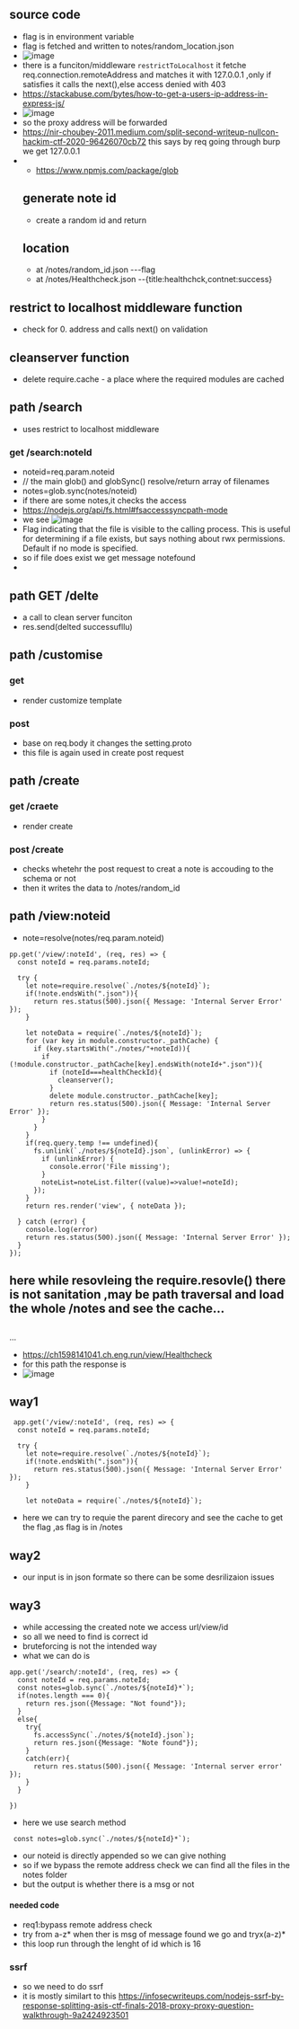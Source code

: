 ## source code
- flag is in environment variable
- flag is fetched and written to notes/random_location.json
- ![image](https://github.com/m0wn1ka/ctf_writeups/assets/127676379/752388bf-6570-4fdc-bfda-4955efd0efd0)
- there is a funciton/middleware `restrictToLocalhost` it fetche req.connection.remoteAddress and matches it with 127.0.0.1 ,only if
   satisfies it calls the next(),else access denied with 403
- https://stackabuse.com/bytes/how-to-get-a-users-ip-address-in-express-js/
- ![image](https://github.com/m0wn1ka/ctf_writeups/assets/127676379/bb052d25-a64c-4b6b-8b14-b6162ea8cbd6)
- so the proxy address will be forwarded
- https://nir-choubey-2011.medium.com/split-second-writeup-nullcon-hackim-ctf-2020-96426070cb72 this says by req going through burp we get 127.0.0.1
- - https://www.npmjs.com/package/glob
  ## generate note id
  - create a random id and return
  ## location
  - at /notes/random_id.json ---flag
  - at /notes/Healthcheck.json --{title:healthchck,contnet:success}

## restrict to localhost middleware function
- check for 0. address and calls next() on validation
## cleanserver function
- delete require.cache - a place where the required modules are cached
## path /search
- uses restrict to localhost middleware
### get /search:noteId
- noteid=req.param.noteid
- // the main glob() and globSync() resolve/return array of filenames
- notes=glob.sync(notes/noteid)
- if there are some notes,it checks the access
- https://nodejs.org/api/fs.html#fsaccesssyncpath-mode
- we see ![image](https://github.com/m0wn1ka/ctf_writeups/assets/127676379/ece179c4-b2c9-40ef-a0ad-39c3d43081e3)
- Flag indicating that the file is visible to the calling process. This is useful for determining if a file exists,
  but says nothing about rwx permissions. Default if no mode is specified.
- so if file does exist we get message notefound
- 
## path GET /delte
- a call to clean server funciton
- res.send(delted successufllu)

## path /customise
### get
- render customize template
### post
- base on req.body it changes the setting.proto
- this file is again used in create post request
## path /create
### get /craete
- render create
### post /create
- checks whetehr the post request to creat a note is accouding to the schema or not
- then it writes the data to /notes/random_id
## path /view:noteid
- note=resolve(notes/req.param.noteid)
```
pp.get('/view/:noteId', (req, res) => {
  const noteId = req.params.noteId;

  try {
    let note=require.resolve(`./notes/${noteId}`);
    if(!note.endsWith(".json")){
      return res.status(500).json({ Message: 'Internal Server Error' });
    }

    let noteData = require(`./notes/${noteId}`);
    for (var key in module.constructor._pathCache) {
      if (key.startsWith("./notes/"+noteId)){
        if (!module.constructor._pathCache[key].endsWith(noteId+".json")){
          if (noteId===healthCheckId){
            cleanserver();
          }
          delete module.constructor._pathCache[key];
          return res.status(500).json({ Message: 'Internal Server Error' });
        }
      }
    }
    if(req.query.temp !== undefined){
      fs.unlink(`./notes/${noteId}.json`, (unlinkError) => {
        if (unlinkError) {
          console.error('File missing');
        }
        noteList=noteList.filter((value)=>value!=noteId);
      });
    }
    return res.render('view', { noteData });

  } catch (error) {
    console.log(error)
    return res.status(500).json({ Message: 'Internal Server Error' });
  }
});
```
here  while resovleing the require.resovle() there is not sanitation ,may be path traversal and load the whole /notes and see the cache...
- 

##
 ...
 - https://ch1598141041.ch.eng.run/view/Healthcheck
 - for this path the response is
 -  ![image](https://github.com/m0wn1ka/ctf_writeups/assets/127676379/30f76818-18f0-4f16-a5fa-ddb6e6132a8b)

## way1
```
 app.get('/view/:noteId', (req, res) => {
  const noteId = req.params.noteId;

  try {
    let note=require.resolve(`./notes/${noteId}`);
    if(!note.endsWith(".json")){
      return res.status(500).json({ Message: 'Internal Server Error' });
    }

    let noteData = require(`./notes/${noteId}`);
```
- here we can try to requie the parent direcory and see the cache to get the flag ,as flag is in /notes
## way2
- our input is in json formate so there can be some desrilizaion issues
## way3
- while accessing the created note we access url/view/id
- so all we need to find is correct id
- bruteforcing is not the intended way
- what we can do is
```
app.get('/search/:noteId', (req, res) => {
  const noteId = req.params.noteId;
  const notes=glob.sync(`./notes/${noteId}*`);
  if(notes.length === 0){
    return res.json({Message: "Not found"});
  }
  else{
    try{
      fs.accessSync(`./notes/${noteId}.json`);
      return res.json({Message: "Note found"});
    }
    catch(err){
      return res.status(500).json({ Message: 'Internal server error' });
    }
  }

})
```
- here we use search method
```
 const notes=glob.sync(`./notes/${noteId}*`);
```
- our noteid is directly appended so we can give nothing
- so if we bypass the remote address check we can find all the files in the notes folder
- but the output is whether there is a msg or not
#### needed code
- req1:bypass remote address check
- try from a-z* when ther is msg of message found we go and tryx(a-z)*
- this loop run through the lenght of id which is 16
### ssrf
- so we need to do ssrf
- it is mostly similart to this https://infosecwriteups.com/nodejs-ssrf-by-response-splitting-asis-ctf-finals-2018-proxy-proxy-question-walkthrough-9a2424923501
